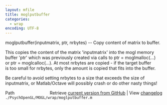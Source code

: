 ```yaml
---
layout: mfile
title: moglputbuffer
categories:
  - wrap
encoding: UTF-8
---
```


moglputbuffer(inputmatrix, ptr, nrbytes) -- Copy content of matrix to buffer.  

This copies the content of the matrix 'inputmatrix' into the mogl memory  
buffer 'ptr' which was previously created via calls to ptr = moglmalloc(...)  
or ptr = moglcalloc(...). At most nrbytes are copied - if the target buffer  
is too small for nrbytes, only the amount is copied that fits into the buffer.  

Be careful to avoid setting nrbytes to a size that exceeds the size of  
inputmatrix, or Matlab/Octave will possibly crash or do other nasty things!  


<div class="code_header" style="text-align:right;">
  <span style="float:left;">Path&nbsp;&nbsp;</span> <span class="counter">Retrieve <a href=
  "https://raw.github.com/Psychtoolbox-3/Psychtoolbox-3/beta/./PsychOpenGL/MOGL/wrap/moglputbuffer.m">current version from GitHub</a> | View <a href=
  "https://github.com/Psychtoolbox-3/Psychtoolbox-3/commits/beta/./PsychOpenGL/MOGL/wrap/moglputbuffer.m">changelog</a></span>
</div>
<div class="code">
  <code>./PsychOpenGL/MOGL/wrap/moglputbuffer.m</code>
</div>
